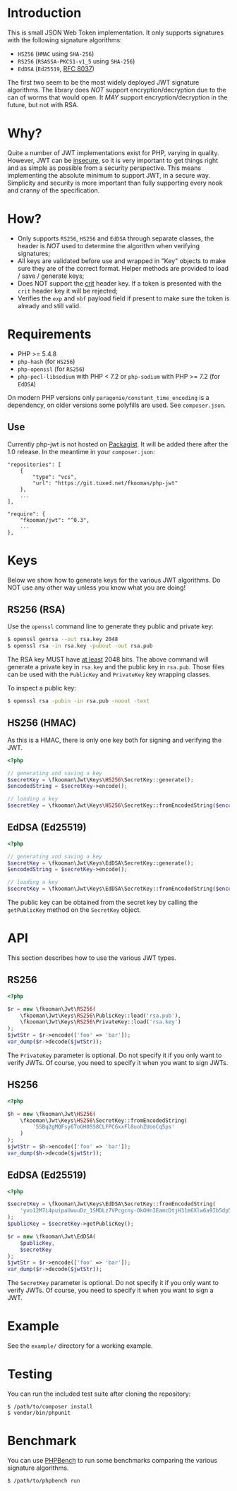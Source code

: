 # Introduction

This is small JSON Web Token implementation. It only supports signatures with 
the following signature algorithms:

* `HS256` (`HMAC` using `SHA-256`)
* `RS256` (`RSASSA-PKCS1-v1_5` using `SHA-256`)
* `EdDSA` (`Ed25519`, [RFC 8037](https://tools.ietf.org/html/rfc8037))

The first two seem to be the most widely deployed JWT signature algorithms. The
library does _NOT_ support encryption/decryption due to the can of worms that
would open. It _MAY_ support encryption/decryption in the future, but not with
RSA.

# Why?

Quite a number of JWT implementations exist for PHP, varying in quality. 
However, JWT can be [insecure](https://paragonie.com/blog/2017/03/jwt-json-web-tokens-is-bad-standard-that-everyone-should-avoid), 
so it is very important to get things right and as simple as possible from a 
security perspective. This means implementing the absolute minimum to support 
JWT, in a secure way. Simplicity and security is more important than fully 
supporting every nook and cranny of the specification.

# How?

* Only supports `RS256`, `HS256` and `EdDSA` through separate classes, the 
  header is _NOT_ used to determine the algorithm when verifying signatures;
* All keys are validated before use and wrapped in "Key" objects to make sure 
  they are of the correct format. Helper methods are provided to load / save / 
  generate keys;
* Does NOT support the [crit](https://tools.ietf.org/html/rfc7515#section-4.1.11) 
  header key. If a token is presented with the `crit` header key it will be 
  rejected;
* Verifies the `exp` and `nbf` payload field if present to make sure the token 
  is already and still valid.

# Requirements

* PHP >= 5.4.8 
* `php-hash` (for `HS256`)
* `php-openssl` (for `RS256`)
* `php-pecl-libsodium` with PHP < 7.2 or `php-sodium` with PHP >= 7.2 
  (for `EdDSA`)

On modern PHP versions only `paragonie/constant_time_encoding` is a dependency,
on older versions some polyfills are used. See `composer.json`.

## Use

Currently php-jwt is not hosted on [Packagist](https://packagist.org/). It will
be added there after the 1.0 release. In the meantime in your `composer.json`:

    "repositories": [
        {
            "type": "vcs",
            "url": "https://git.tuxed.net/fkooman/php-jwt"
        },
        ...
    ],

    "require": {
        "fkooman/jwt": "^0.3",
        ...
    },

# Keys

Below we show how to generate keys for the various JWT algorithms. Do NOT use
any other way unless you know what you are doing!

## RS256 (RSA)

Use the `openssl` command line to generate they public and private key:

```bash
$ openssl genrsa --out rsa.key 2048
$ openssl rsa -in rsa.key -pubout -out rsa.pub
```

The RSA key MUST have 
[at least](https://tools.ietf.org/html/rfc7518#section-4.2) 2048 bits. The 
above command will generate a private key in `rsa.key` and the public key in 
`rsa.pub`. Those files can be used with the `PublicKey` and `PrivateKey` key 
wrapping classes.

To inspect a public key:

```bash
$ openssl rsa -pubin -in rsa.pub -noout -text
```

## HS256 (HMAC)

As this is a HMAC, there is only one key both for signing and verifying the 
JWT.

```php
<?php

// generating and saving a key
$secretKey = \fkooman\Jwt\Keys\HS256\SecretKey::generate();
$encodedString = $secretKey->encode();

// loading a key
$secretKey = \fkooman\Jwt\Keys\HS256\SecretKey::fromEncodedString($encodedString);
```

## EdDSA (Ed25519)

```php
<?php

// generating and saving a key
$secretKey = \fkooman\Jwt\Keys\EdDSA\SecretKey::generate();
$encodedString = $secretKey->encode();

// loading a key
$secretKey = \fkooman\Jwt\Keys\EdDSA\SecretKey::fromEncodedString($encodedString);
```

The public key can be obtained from the secret key by calling the 
`getPublicKey` method on the `SecretKey` object.

# API

This section describes how to use the various JWT types.

## RS256

```php
<?php

$r = new \fkooman\Jwt\RS256(
    \fkooman\Jwt\Keys\RS256\PublicKey::load('rsa.pub'),
    \fkooman\Jwt\Keys\RS256\PrivateKey::load('rsa.key')
);
$jwtStr = $r->encode(['foo' => 'bar']);
var_dump($r->decode($jwtStr));
```

The `PrivateKey` parameter is optional. Do not specify it if you only want to
verify JWTs. Of course, you need to specify it when you want to sign JWTs.

## HS256

```php
<?php

$h = new \fkooman\Jwt\HS256(
    \fkooman\Jwt\Keys\HS256\SecretKey::fromEncodedString(
        '5SBq2gMQFsy6ToGH0SS8CLFPCGxxFl8uohZUooCq5ps'
    )
);
$jwtStr = $h->encode(['foo' => 'bar']);
var_dump($h->decode($jwtStr));
```

## EdDSA (Ed25519)

```php
<?php

$secretKey = \fkooman\Jwt\Keys\EdDSA\SecretKey::fromEncodedString(
    'yvo12M7L4puipaUwuuDz_1SMDLz7VPcgcny-OkOHnIEamcDtjH31m6Xlw6a9Ib5dp5A-vHMdzIhUQxUMreqxPg'
);
$publicKey = $secretKey->getPublicKey();

$r = new \fkooman\Jwt\EdDSA(
    $publicKey,
    $secretKey
);
$jwtStr = $r->encode(['foo' => 'bar']);
var_dump($r->decode($jwtStr));
```

The `SecretKey` parameter is optional. Do not specify it if you only want to
verify JWTs. Of course, you need to specify it when you want to sign a JWT.

# Example

See the `example/` directory for a working example.

# Testing

You can run the included test suite after cloning the repository:

    $ /path/to/composer install
    $ vendor/bin/phpunit

# Benchmark

You can use [PHPBench](https://phpbench.readthedocs.io/en/latest/) to run some 
benchmarks comparing the various signature algorithms.

    $ /path/to/phpbench run

